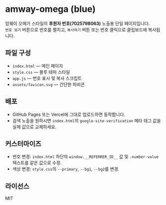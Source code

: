 # amway-omega (blue)

암웨이 오메가 스타일의 **후원자 번호(7025798063)** 노출용 단일 페이지입니다.  
`번호 보기` 버튼으로 번호를 펼치고, `복사하기` 버튼 또는 번호 클릭으로 클립보드에 복사됩니다.

## 파일 구성
- `index.html` — 메인 페이지
- `style.css` — 블루 테마 스타일
- `app.js` — 번호 표시 및 복사 스크립트
- `assets/favicon.svg` — 간단한 파비콘

## 배포
- GitHub Pages 또는 Vercel에 그대로 업로드하면 동작합니다.
- 검색 노출을 원하시면 `index.html`의 `google-site-verification` 메타 태그 값을 실제 값으로 교체하세요.

## 커스터마이즈
- 번호 변경: `index.html` 하단의 `window.__REFERRER_ID__` 값 및 `.number-value` 텍스트를 같은 값으로 수정.
- 색상 변경: `style.css`의 `--primary`, `--bg1`, `--bg2`를 변경.

## 라이선스
MIT
